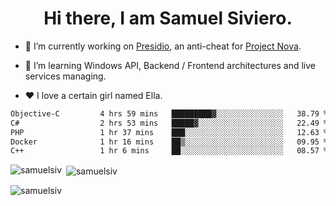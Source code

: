 <h1 align="center">Hi there, I am Samuel Siviero.</h1>

- 🔭 I’m currently working on [Presidio](https://presidio.ac), an anti-cheat for [Project Nova](https://discord.gg/novafn).

- 🌱 I’m learning Windows API, Backend / Frontend architectures and live services managing.

- ❤️ I love a certain girl named Ella.

<!--START_SECTION:waka-->

```txt
Objective-C         4 hrs 59 mins   █████████▓░░░░░░░░░░░░░░░   38.79 %
C#                  2 hrs 53 mins   █████▓░░░░░░░░░░░░░░░░░░░   22.49 %
PHP                 1 hr 37 mins    ███░░░░░░░░░░░░░░░░░░░░░░   12.63 %
Docker              1 hr 16 mins    ██▒░░░░░░░░░░░░░░░░░░░░░░   09.95 %
C++                 1 hr 6 mins     ██░░░░░░░░░░░░░░░░░░░░░░░   08.57 %
```

<!--END_SECTION:waka-->

<p><img align="left" src="https://github-readme-stats.vercel.app/api/top-langs?username=samuelsiv&show_icons=true&locale=en&layout=compact&theme=radical" alt="samuelsiv" /></p>

<p>&nbsp;<img align="center" src="https://github-readme-stats.vercel.app/api?username=samuelsiv&show_icons=true&locale=en&theme=radical" alt="samuelsiv" /></p>
<p align="left"> <img src="https://komarev.com/ghpvc/?username=samuelsiv&label=Profile%20views&color=0e75b6&style=flat" alt="samuelsiv" /> </p>

